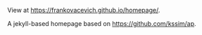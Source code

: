 View at https://frankovacevich.github.io/homepage/.

A jekyll-based homepage based on https://github.com/kssim/ap.
